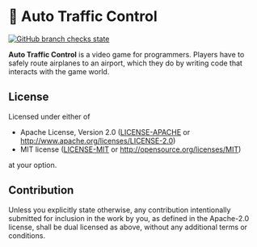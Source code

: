 # 🛬 Auto Traffic Control

[![GitHub branch checks state](https://img.shields.io/github/checks-status/jdno/atc/main)](https://github.com/jdno/atc/actions)

**Auto Traffic Control** is a video game for programmers. Players have to safely
route airplanes to an airport, which they do by writing code that interacts with
the game world.

## License

Licensed under either of

- Apache License, Version 2.0 ([LICENSE-APACHE](LICENSE-APACHE) or <http://www.apache.org/licenses/LICENSE-2.0>)
- MIT license ([LICENSE-MIT](LICENSE-MIT) or <http://opensource.org/licenses/MIT>)

at your option.

## Contribution

Unless you explicitly state otherwise, any contribution intentionally submitted
for inclusion in the work by you, as defined in the Apache-2.0 license, shall be
dual licensed as above, without any additional terms or conditions.
